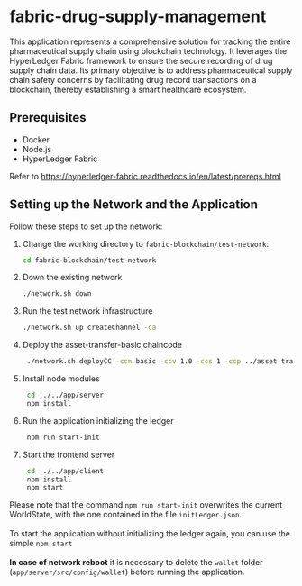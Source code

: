 # fabric-drug-supply-management

This application represents a comprehensive solution for tracking the entire pharmaceutical supply chain using blockchain technology. It leverages the HyperLedger Fabric framework to ensure the secure recording of drug supply chain data. Its primary objective is to address pharmaceutical supply chain safety concerns by facilitating drug record transactions on a blockchain, thereby establishing a smart healthcare ecosystem.

## Prerequisites
- Docker
- Node.js
- HyperLedger Fabric

Refer to https://hyperledger-fabric.readthedocs.io/en/latest/prereqs.html

## Setting up the Network and the Application

Follow these steps to set up the network:

1. Change the working directory to `fabric-blockchain/test-network`:

   ```bash
   cd fabric-blockchain/test-network
   ```
     
2. Down the existing network
  
    ```bash
    ./network.sh down
    ```

3. Run the test network infrastructure

    ```bash
    ./network.sh up createChannel -ca
    ```

4. Deploy the asset-transfer-basic chaincode

   ```bash
    ./network.sh deployCC -ccn basic -ccv 1.0 -ccs 1 -ccp ../asset-transfer-basic/chaincode-javascript -ccl javascript
    ```

6. Install node modules

   ```bash
    cd ../../app/server 
    npm install
    ```

7. Run the application initializing the ledger

   ```bash
    npm run start-init
    ```

8. Start the frontend server

   ```bash
    cd ../../app/client
    npm install
    npm start 
    ```

Please note that the command `npm run start-init` overwrites the current WorldState, with the one contained in the file `initLedger.json`.<br />
<br />
To start the application without initializing the ledger again, you can use the simple `npm start`<br />
<br />
**In case of network reboot** it is necessary to delete the `wallet` folder (`app/server/src/config/wallet`) before running the application.

